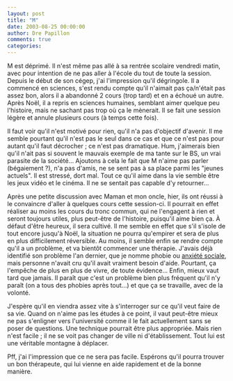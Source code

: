 ```yaml
---
layout: post
title: "M"
date: 2003-08-25 00:00:00
author: Dre Papillon
comments: true
categories: 
---
```



M est déprimé.  Il n'est même pas allé à sa rentrée scolaire vendredi matin, avec pour intention de ne pas aller à l'école du tout de toute la session.  Depuis le début de son cégep, j'ai l'impression qu'il dégringole.  Il a commencé en sciences, s'est rendu compte qu'il n'aimait pas ça/n'était pas assez bon, alors il a abandonné 2 cours (trop tard) et en a échoué un autre.  Après Noël, il a repris en sciences humaines, semblant aimer quelque peu l'histoire, mais ne sachant pas trop où ça le mènerait.  Il se fait une session légère et annule plusieurs cours (à temps cette fois).

Il faut voir qu'il n'est motivé pour rien, qu'il n'a pas d'objectif d'avenir.  Il me semble pourtant qu'il n'est pas le seul dans ce cas et que ce n'est pas pour autant qu'il faut décrocher ; ce n'est pas dramatique.  Hum, j'aimerais bien qu'il n'ait pas si souvent le mauvais exemple de ma tante sur le BS, un vrai parasite de la société...  Ajoutons à cela le fait que M n'aime pas parler (bégaiement ?), n'a pas d'amis, ne se sent pas à sa place parmi les "jeunes actuels".  Il est stressé, dort mal.  Tout ce qu'il aime dans la vie semble être les jeux vidéo et le cinéma.  Il ne se sentait pas capable d'y retourner...

Après une petite discussion avec Maman et mon oncle, hier, ils ont réussi à le convaincre d'aller à quelques cours cette session-ci.  Il pourrait en effet réaliser au moins les cours du tronc commun, qui ne l'engagent à rien et seront toujours utiles, plus peut-être de l'histoire, puisqu'il aime bien ça.  À défaut d'être heureux, il sera cultivé.  Il me semble en effet que s'il s'isole de tout encore jusqu'à Noël, la situation ne pourra qu'empirer et sera de plus en plus difficilement réversible.  Au moins, il semble enfin se rendre compte qu'il a un problème, et va bientôt commencer une thérapie.  J'avais déjà identifié son problème l'an dernier, que je nomme phobie ou [anxiété sociale](http://www.psy.umontreal.ca/dept/CliniqueAnxieteSociale.html), mais personne n'avait cru qu'il avait vraiment besoin d'aide.  Pourtant, ça l'empêche de plus en plus de vivre, de toute évidence...  Enfin, mieux vaut tard que jamais.  Il paraît que c'est un problème bien plus fréquent qu'il n'y paraît (on a tous des phobies après tout...) et que ça se travaille, avec de la volonté.

J'espère qu'il en viendra assez vite à s'interroger sur ce qu'il veut faire de sa vie.  Quand on n'aime pas les études à ce point, il vaut peut-être mieux ne pas s'enligner vers l'université comme il le fait actuellement sans se poser de questions.  Une technique pourrait être plus appropriée.  Mais rien n'est facile ; il ne se voit pas changer de ville ni d'établissement.  Tout lui est une véritable montagne à déplacer.

Pff, j'ai l'impression que ce ne sera pas facile.  Espérons qu'il pourra trouver un bon thérapeute, qui lui vienne en aide rapidement et de la bonne manière.
